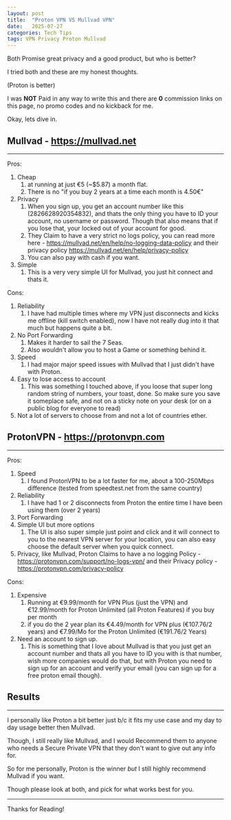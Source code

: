 ```yaml
---
layout: post
title:  "Proton VPN VS Mullvad VPN"
date:   2025-07-27
categories: Tech Tips
tags: VPN Privacy Proton Mullvad
---
```


Both Promise great privacy and a good product, but who is better? 

I tried both and these are my honest thoughts. 

(Proton is better)

I was **NOT** Paid in any way to write this and there are **0** commission links on this page, no promo codes and no kickback for me. 

Okay, lets dive in. 

## Mullvad - https://mullvad.net
---


Pros: 
1. Cheap
	1. at running at just €5 (~$5.87) a month flat. 
	2. There is no "if you buy 2 years at a time each month is 4.50€"
2. Privacy 
	1. When you sign up, you get an account number like this (2826628920354832), and thats the only thing you have to ID your account, no username or password. Though that also means that if you lose that, your locked out of your account for good. 
	2. They Claim to have a very strict no logs policy, you can read more here - https://mullvad.net/en/help/no-logging-data-policy and their privacy policy https://mullvad.net/en/help/privacy-policy
	3. You can also pay with cash if you want. 
3. Simple
	1. This is a very very simple UI for Mullvad, you just hit connect and thats it. 

Cons: 
1. Reliability 
	1. I have had multiple times where my VPN just disconnects and kicks me offline (kill switch enabled), now I have not really dug into it that much but happens quite a bit. 
2. No Port Forwarding
	1. Makes it harder to sail the 7 Seas. 
	2. Also wouldn't allow you to host a Game or something behind it. 
3. Speed 
	1. I had major major speed issues with Mullvad that I just didn't have with Proton. 
4. Easy to lose access to account
	1. This was something I touched above, if you loose that super long random string of numbers, your toast, done. So make sure you save it someplace safe, and not on a sticky note on your desk (or on a public blog for everyone to read)
5. Not a lot of servers to choose from and not a lot of countries ether. 

## ProtonVPN - https://protonvpn.com
---


Pros:
1. Speed 
	1. I found ProtonVPN to be a lot faster for me, about a 100-250Mbps difference (tested from speedtest.net from the same country)
2. Reliability
	1. I have had 1 or 2 disconnects from Proton the entire time I have been using them (over 2 years)
3. Port Forwarding
4. Simple UI but more options 
	1. The UI is also super simple just point and click and it will connect to you to the nearest VPN server for your location, you can also easy choose the default server when you quick connect. 
5. Privacy, like Mullvad, Proton Claims to have a no logging Policy - https://protonvpn.com/support/no-logs-vpn/ and their Privacy policy - https://protonvpn.com/privacy-policy

Cons: 
1. Expensive
	1. Running at €9.99/month for VPN Plus (just the VPN) and €12.99/month for Proton Unlimited (all Proton Features) if you buy per month 
	2. if you do the 2 year plan its €4.49/month for VPN plus (€107.76/2 years) and €7.99/Mo for the Proton Unlimited (€191.76/2 Years) 
2. Need an account to sign up. 
	1. This is something that I love about Mullvad is that you just get an account number and thats all you have to ID you with is that number, wish more companies would do that, but with Proton you need to sign up for an account and verify your email (you can sign up for a free proton email though). 

## Results
---


I personally like Proton a bit better just b/c it fits my use case and my day to day usage better then Mullvad. 

Though, I still really like Mullvad, and I would Recommend them to anyone who needs a Secure Private VPN that they don't want to give out any info for.  

So for me personally, Proton is the winner *but* I still highly recommend Mullvad if you want. 

Though please look at both, and pick for what works best for you.

---
Thanks for Reading! 

   
